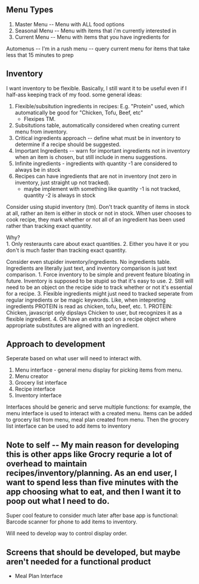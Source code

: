 ## Menu Types

1. Master Menu -- Menu with ALL food options
2. Seasonal Menu -- Menu with items that i'm currently interested in
3. Current Menu -- Menu with items that you have ingredients for

Automenus --
I'm in a rush menu -- query current menu for items that take less that 15 minutes to prep

## Inventory

I want inventory to be flexible. Basically, I still want it to be useful even if I half-ass keeping track of my food. some general ideas:
1. Flexible/subsitution ingredients in recipes: E.g. "Protein" used, which automatically be good for "Chicken, Tofu, Beef, etc"
    - Flexipes TM.
2. Subsitutions table, automatically considered when creating current menu from inventory.
3. Critical ingredients approach -- define what must be in inventory to determine if a recipe should be suggested.
4. Important Ingredients -- warn for important ingredients not in inventory when an item is chosen, but still include in menu suggestions.
5. Infinite ingredients - ingredients with quantity -1 are considered to always be in stock
6. Recipes can have ingredients that are not in inventory (not zero in inventory, just straight up not tracked).
    - maybe implement with something like quantity -1 is not tracked, quantity -2 is always in stock

Consider using stupid inventory (tm). Don't track quantity of items in stock at all, rather an item is either in stock or not in stock. When user chooses to cook recipe, they mark whether or not all of an ingredient has been used rather than tracking exact quantity.

Why?   
    1. Only resteraunts care about exact quantities.
    2. Either you have it or you don't is much faster than tracking exact quantity.

Consider even stupider inventory/ingredients. No ingredients table. Ingredients are literally just text, and inventory comparison is just text comparison.
    1. Force inventory to be simple and prevent feature bloating in future. Inventory is supposed to be stupid so that it's easy to use.
    2. Still will need to be an object on the recipe side to track whether or not it's essential for a recipe.
    3. Flexible ingredients might just need to tracked seperate from regular ingredients or be magic keywords. Like, when intepreting ingredients PROTEIN is read as chicken, tofu, beef, etc.
        1. PROTEIN: Chicken, javascript only dipslays Chicken to user, but recognizes it as a flexible ingredient.
    4. OR have an extra spot on a recipe object where appropriate substitutes are aligned with an ingredient.

## Approach to development

Seperate based on what user will need to interact with.
1. Menu interface - general menu display for picking items from menu.
2. Menu creator
3. Grocery list interface
4. Recipe interface
5. Inventory interface

Interfaces should be generic and serve multiple functions: for example, the menu interface is used to interact with a created menu. Items can be added to grocery list from menu, meal plan created from menu. Then the grocery list interface can be used to add items to inventory

## Note to self -- My main reason for developing this is other apps like Grocry requrie a lot of overhead to maintain recipes/inventory/planning. As an end user, I want to spend less than five minutes with the app choosing what to eat, and then I want it to poop out what I need to do.

Super cool feature to consider much later after base app is functional: Barcode scanner for phone to add items to inventory.

Will need to develop way to control display order.

## Screens that should be developed, but maybe aren't needed for a functional product
- Meal Plan Interface